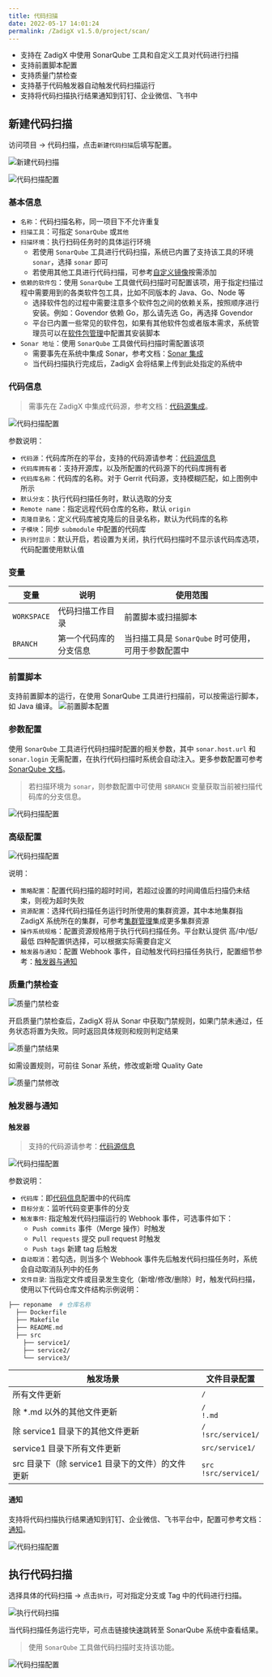 ```yaml
---
title: 代码扫描
date: 2022-05-17 14:01:24
permalink: /ZadigX v1.5.0/project/scan/
---
```


- 支持在 ZadigX 中使用 SonarQube 工具和自定义工具对代码进行扫描
- 支持前置脚本配置
- 支持质量门禁检查
- 支持基于代码触发器自动触发代码扫描运行
- 支持将代码扫描执行结果通知到钉钉、企业微信、飞书中

## 新建代码扫描

访问项目 -> 代码扫描，点击`新建代码扫描`后填写配置。

![新建代码扫描](./_images/add_scan.png)

![代码扫描配置](./_images/scan_config_1.png)

### 基本信息

- `名称`：代码扫描名称，同一项目下不允许重复
- `扫描工具`：可指定 `SonarQube` 或`其他`
- `扫描环境`：执行扫码任务时的具体运行环境
    - 若使用 `SonarQube` 工具进行代码扫描，系统已内置了支持该工具的环境 `sonar`，选择 `sonar` 即可
    - 若使用其他工具进行代码扫描，可参考[自定义镜像](/ZadigX%20v1.5.0/settings/custom-image/)按需添加
- `依赖的软件包`：使用 `SonarQube` 工具做代码扫描时可配置该项，用于指定扫描过程中需要用到的各类软件包工具，比如不同版本的 Java、Go、Node 等
    - 选择软件包的过程中需要注意多个软件包之间的依赖关系，按照顺序进行安装。例如：Govendor 依赖 Go，那么请先选 Go，再选择 Govendor
    - 平台已内置一些常见的软件包，如果有其他软件包或者版本需求，系统管理员可以在[软件包管理](/ZadigX%20v1.5.0/settings/app/)中配置其安装脚本
- `Sonar 地址`：使用 `SonarQube` 工具做代码扫描时需配置该项
    - 需要事先在系统中集成 Sonar，参考文档：[Sonar 集成](/ZadigX%20v1.5.0/settings/sonar/)
    - 当代码扫描执行完成后，ZadigX 会将结果上传到此处指定的系统中

### 代码信息
> 需事先在 ZadigX 中集成代码源，参考文档：[代码源集成](/ZadigX%20v1.5.0/settings/codehost/overview/)。

![代码扫描配置](./_images/search_gerrit.png)

参数说明：
- `代码源`：代码库所在的平台，支持的代码源请参考：[代码源信息](/ZadigX%20v1.5.0/settings/codehost/overview/#功能兼容列表)
- `代码库拥有者`：支持开源库，以及所配置的代码源下的代码库拥有者
- `代码库名称`：代码库的名称。对于 Gerrit 代码源，支持模糊匹配，如上图例中所示
- `默认分支`：执行代码扫描任务时，默认选取的分支
- `Remote name`：指定远程代码仓库的名称，默认 `origin`
- `克隆目录名`：定义代码库被克隆后的目录名称，默认为代码库的名称
- `子模块`：同步 `submodule` 中配置的代码库
- `执行时显示`：默认开启，若设置为关闭，执行代码扫描时不显示该代码库选项，代码配置使用默认值

### 变量

|变量|说明|使用范围|
|-------------|-------------------|------|
|`WORKSPACE`  |代码扫描工作目录       |前置脚本或扫描脚本|
|`BRANCH`     |第一个代码库的分支信息|当扫描工具是 `SonarQube` 时可使用，可用于参数配置中 |

### 前置脚本
支持前置脚本的运行，在使用 SonarQube 工具进行扫描前，可以按需运行脚本，如 Java 编译。
![前置脚本配置](./_images/sonar_prescript_config.png)

### 参数配置

使用 `SonarQube` 工具进行代码扫描时配置的相关参数，其中 `sonar.host.url` 和 `sonar.login` 无需配置，在执行代码扫描时系统会自动注入。更多参数配置可参考 [SonarQube 文档](https://docs.sonarqube.org/latest/analysis/analysis-parameters/)。

> 若扫描环境为 `sonar`，则参数配置中可使用 `$BRANCH` 变量获取当前被扫描代码库的分支信息。

![代码扫描配置](./_images/sonar_parameter_config.png)

### 高级配置

![代码扫描配置](./_images/scan_advanced_config.png)

说明：

- `策略配置`：配置代码扫描的超时时间，若超过设置的时间阈值后扫描仍未结束，则视为超时失败
- `资源配置`：选择代码扫描任务运行时所使用的集群资源，其中本地集群指 ZadigX 系统所在的集群，可参考[集群管理](/ZadigX%20v1.5.0/pages/cluster_manage/)集成更多集群资源
- `操作系统规格`：配置资源规格用于执行代码扫描任务。平台默认提供 高/中/低/最低 四种配置供选择，可以根据实际需要自定义
- `触发器与通知`：配置 Webhook 事件，自动触发代码扫描任务执行，配置细节参考：[触发器与通知](#触发器与通知)

### 质量门禁检查 

![质量门禁检查](./_images/sonar_gateway_config.png)

开启质量门禁检查后，ZadigX 将从 Sonar 中获取门禁规则，如果门禁未通过，任务状态将置为失败。同时返回具体规则和规则判定结果

![质量门禁结果](./_images/sonar_gateway_result.png)

如需设置规则，可前往 Sonar 系统，修改或新增 Quality Gate

![质量门禁修改](./_images/sonar_config.png)

### 触发器与通知

#### 触发器

> 支持的代码源请参考：[代码源信息](/ZadigX%20v1.5.0/settings/codehost/overview/#功能兼容列表)

![代码扫描配置](./_images/scan_webhook_config.png)

参数说明：

- `代码库`：即[代码信息](#代码信息)配置中的代码库
- `目标分支`：监听代码变更事件的分支
- `触发事件`: 指定触发代码扫描运行的 Webhook 事件，可选事件如下：
    - `Push commits` 事件（Merge 操作）时触发
    - `Pull requests` 提交 pull request 时触发
    - `Push tags` 新建 tag 后触发
- `自动取消`：若勾选，则当多个 Webhook 事件先后触发代码扫描任务时，系统会自动取消队列中的任务
- `文件目录`: 当指定文件或目录发生变化（新增/修改/删除）时，触发代码扫描，使用以下代码仓库文件结构示例说明：

``` bash
├── reponame  # 仓库名称
  ├── Dockerfile 
  ├── Makefile
  ├── README.md   
  ├── src        
    ├── service1/
    ├── service2/
    └── service3/
```
| 触发场景 | 文件目录配置 |
|----|------------|
| 所有文件更新|`/`|
| 除 *.md 以外的其他文件更新|`/`<br>`!.md`|
| 除 service1 目录下的其他文件更新 | `/`<br>`!src/service1/`|
| service1 目录下所有文件更新 | `src/service1/` |
| src 目录下（除 service1 目录下的文件）的文件更新|`src`<br>`!src/service1/`|

#### 通知

支持将代码扫描执行结果通知到钉钉、企业微信、飞书平台中，配置可参考文档：[通知](/ZadigX%20v1.5.0/project/workflow-im/)。

![代码扫描配置](./_images/scan_im_config.png)

## 执行代码扫描

选择具体的代码扫描 -> 点击`执行`，可对指定分支或 Tag 中的代码进行扫描。

![执行代码扫描](./_images/run_scan_task.png)

当代码扫描任务运行完毕，可点击链接快速跳转至 SonarQube 系统中查看结果。

> 使用 `SonarQube` 工具做代码扫描时支持该功能。

![代码扫描配置](./_images/sonar_scan_result_link.png)
